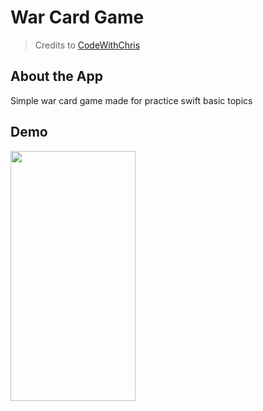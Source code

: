 # War Card Game

> Credits to [CodeWithChris](https://www.youtube.com/@CodeWithChris)
> 

## About the App

Simple war card game made for practice swift basic topics

## Demo

<img width="200" height="400" src="/assets/cardgame.gif">
